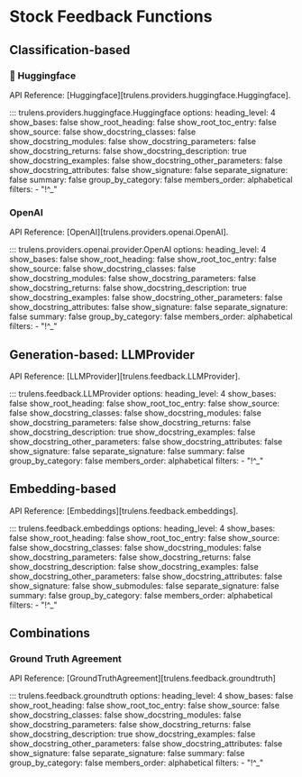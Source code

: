 # Stock Feedback Functions

## Classification-based

### 🤗 Huggingface

API Reference: [Huggingface][trulens.providers.huggingface.Huggingface].

::: trulens.providers.huggingface.Huggingface
    options:
        heading_level: 4
        show_bases: false
        show_root_heading: false
        show_root_toc_entry: false
        show_source: false
        show_docstring_classes: false
        show_docstring_modules: false
        show_docstring_parameters: false
        show_docstring_returns: false
        show_docstring_description: true
        show_docstring_examples: false
        show_docstring_other_parameters: false
        show_docstring_attributes: false
        show_signature: false
        separate_signature: false
        summary: false
        group_by_category: false
        members_order: alphabetical
        filters:
            - "!^_"

### OpenAI

API Reference: [OpenAI][trulens.providers.openai.OpenAI].

::: trulens.providers.openai.provider.OpenAI
    options:
        heading_level: 4
        show_bases: false
        show_root_heading: false
        show_root_toc_entry: false
        show_source: false
        show_docstring_classes: false
        show_docstring_modules: false
        show_docstring_parameters: false
        show_docstring_returns: false
        show_docstring_description: true
        show_docstring_examples: false
        show_docstring_other_parameters: false
        show_docstring_attributes: false
        show_signature: false
        separate_signature: false
        summary: false
        group_by_category: false
        members_order: alphabetical
        filters:
            - "!^_"

## Generation-based: LLMProvider

API Reference: [LLMProvider][trulens.feedback.LLMProvider].

::: trulens.feedback.LLMProvider
    options:
        heading_level: 4
        show_bases: false
        show_root_heading: false
        show_root_toc_entry: false
        show_source: false
        show_docstring_classes: false
        show_docstring_modules: false
        show_docstring_parameters: false
        show_docstring_returns: false
        show_docstring_description: true
        show_docstring_examples: false
        show_docstring_other_parameters: false
        show_docstring_attributes: false
        show_signature: false
        separate_signature: false
        summary: false
        group_by_category: false
        members_order: alphabetical
        filters:
            - "!^_"

## Embedding-based

API Reference: [Embeddings][trulens.feedback.embeddings].

::: trulens.feedback.embeddings
    options:
        heading_level: 4
        show_bases: false
        show_root_heading: false
        show_root_toc_entry: false
        show_source: false
        show_docstring_classes: false
        show_docstring_modules: false
        show_docstring_parameters: false
        show_docstring_returns: false
        show_docstring_description: false
        show_docstring_examples: false
        show_docstring_other_parameters: false
        show_docstring_attributes: false
        show_signature: false
        show_submodules: false
        separate_signature: false
        summary: false
        group_by_category: false
        members_order: alphabetical
        filters:
            - "!^_"

## Combinations

### Ground Truth Agreement

API Reference: [GroundTruthAgreement][trulens.feedback.groundtruth]

::: trulens.feedback.groundtruth
    options:
        heading_level: 4
        show_bases: false
        show_root_heading: false
        show_root_toc_entry: false
        show_source: false
        show_docstring_classes: false
        show_docstring_modules: false
        show_docstring_parameters: false
        show_docstring_returns: false
        show_docstring_description: true
        show_docstring_examples: false
        show_docstring_other_parameters: false
        show_docstring_attributes: false
        show_signature: false
        separate_signature: false
        summary: false
        group_by_category: false
        members_order: alphabetical
        filters:
            - "!^_"
